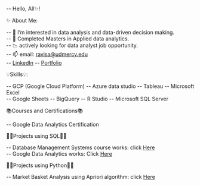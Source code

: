 -- Hello, All✨!  


  ✨ About Me:
  
-- 👀 I’m interested in data analysis and data-driven decision making.  
-- 🌱 Completed Masters in Applied data analytics.  
-- 📉 actively looking for data analyst job opportunity.  
-- 📫 email: ravisa@udmercy.edu  
-- [LinkedIn](http://www.linkedin.com/in/sarath-ravi-73056315a)
-- [Portfolio](https://sites.google.com/view/sarathravi/home?authuser=0)

  💡Skills💡:

-- GCP (Google Cloud Platform)              -- Azure data studio
-- Tableau                                  -- Microsoft Excel  
-- Google Sheets                            -- BigQuery
-- R Studio                                 -- Microsoft SQL Server 
 
 
 📚Courses and Certifications📚

-- Google Data Analytics Certification
 
 👩‍💻Projects using SQL👩‍💻

-- Database Management Systems course works: click [Here](https://github.com/Sarath079/SQL_Queries_Repository/tree/main/DatabaseManagement_using_AzureDataStudio)  
-- Google Data Analytics works: Click [Here](https://github.com/Sarath079/SQL_Queries_Repository/tree/main/Google_data_analytics)  

👩‍💻Projects using Python👩‍💻

-- Market Basket Analysis using Apriori algorithm: click [Here](https://github.com/Sarath079/Market_basket_analysis_using_Apriori_algorithm)  

<!---
Sarath079/Sarath079 is a ✨ special ✨ repository because its `README.md` (this file) appears on your GitHub profile.
You can click the Preview link to take a look at your changes.
--->
